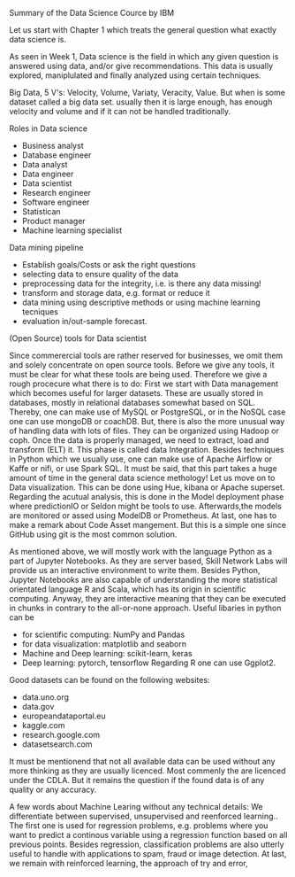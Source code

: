 Summary of the Data Science Cource by IBM

Let us start with Chapter 1 which treats the general question what exactly data science is.

As seen in Week 1, Data science is the field in which any given question is answered using data, and/or give recommendations. This data is usually explored, maniplulated and finally analyzed using certain techniques.

Big Data, 5 V's: Velocity, Volume, Variaty, Veracity, Value.
But when is some dataset called a big data set. usually then it is large enough, has enough velocity and volume and if it can not be handled traditionally.

Roles in Data science
 - Business analyst
 - Database engineer
 - Data analyst
 - Data engineer
 - Data scientist
 - Research engineer
 - Software engineer
 - Statistican
 - Product manager
 - Machine learning specialist

Data mining pipeline
 - Establish goals/Costs or ask the right questions
 - selecting data to ensure quality of the data
 - preprocessing data for the integrity, i.e. is there any data missing!
 - transform and storage data, e.g. format or reduce it
 - data mining using descriptive methods or using machine learning tecniques
 - evaluation in/out-sample forecast.

(Open Source) tools for Data scientist

Since commerercial tools are rather reserved for businesses, we omit them and solely concentrate on open source tools. Before we give any tools, it must be clear for what these tools are being used. Therefore we give a rough procecure what there is to do:
First we start with Data management which becomes useful for larger datasets. These are usually stored in databases, mostly in relational databases somewhat based on SQL. Thereby, one can make use of MySQL or PostgreSQL, or in the NoSQL case one can use mongoDB or coachDB. But, there is also the more unusual way of handling data with lots of files. They can be organized using Hadoop or coph.
Once the data is properly managed, we need to extract, load and transform (ELT) it. This phase is called data Integration. Besides techniques in Python which we usually use, one can make use of Apache Airflow or Kaffe or nifi, or use Spark SQL. It must be said, that this part takes a huge amount of time in the general data science methology! Let us move on to Data visualization. This can be done using Hue, kibana or Apache superset.
Regarding the acutual analysis, this is done in the Model deployment phase where predictionIO or Seldon might be tools to use. Afterwards,the models are monitored or assed  using ModelDB or Prometheus.
At last, one has to make a remark about Code Asset mangement. But this is a simple one since GitHub using git is the most common solution. 

As mentioned above, we will mostly work with the language Python as a part of Jupyter Notebooks. As they are server based, Skill Network Labs will provide us an interactive environment to write them. Besides Python, Jupyter Notebooks are also capable of understanding the more statistical orientated language R and Scala, which has its origin in scientific computing. Anyway, they are interactive meaning that they can be executed in chunks in contrary to the all-or-none approach.
Useful libaries in python can be
 - for scientific computing: NumPy and Pandas
 - for data visualization: matplotlib and seaborn
 - Machine and Deep learning: scikit-learn, keras
 - Deep learning: pytorch, tensorflow
Regarding R one can use Ggplot2.

Good datasets can be found on the following websites:
 - data.uno.org
 - data.gov
 - europeandataportal.eu
 - kaggle.com
 - research.google.com
 - datasetsearch.com

It must be mentionend that not all available data can be used without any more thinking as they are usually licenced. Most commenly the are licenced under the CDLA.
But it remains the question if the found data is of any quality or any accuracy.

A few words about Machine Learing without any technical details:
We differentiate between supervised, unsupervised and reenforced learning.. The first one is used for regression problems, e.g. problems where you want to predict a continous variable using a regression function based on all previous points. Besides regression, classification problems are also utterly useful to handle with applications to spam, fraud or image detection. At last, we remain with reinforced learning, the approach of try and error, 


